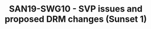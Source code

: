 ---
youtube_video_url: null
amazon_s3_presentation_url: null
amazon_s3_video_url: null
categories:
- san19
description: TBD
image: /assets/images/featured-images/san19/SAN19-SWG10.png
session_attendee_num: '15'
session_id: SAN19-SWG10
session_room: Sunset 1 (Developer Room)
session_slot:
  end_time: '2019-09-25 16:30:00'
  start_time: '2019-09-25 16:00:00'
session_speakers:
- speaker_bio: Joakim has been a Linux user for about 15 years where he spent most
    of the time in his professional career working with security for embedded devices.
    The last five years he has been heading Security Working Group in Linaro who are
    working with various upstream projects related to Security where OP-TEE is one
    of the key projects for that group.
  speaker_company: Linaro
  speaker_image: /assets/images/speakers/san19/joakim-bech.jpg
  speaker_location: Sweden
  speaker_name: Joakim Bech
  speaker_position: Principal Engineer Security
  speaker_url: http://joakimbech.com
  speaker_username: joakim.bech
session_track: Security
tag: session
tags:
- Multimedia
title: SAN19-SWG10 - SVP issues and proposed DRM changes (Sunset 1)
---